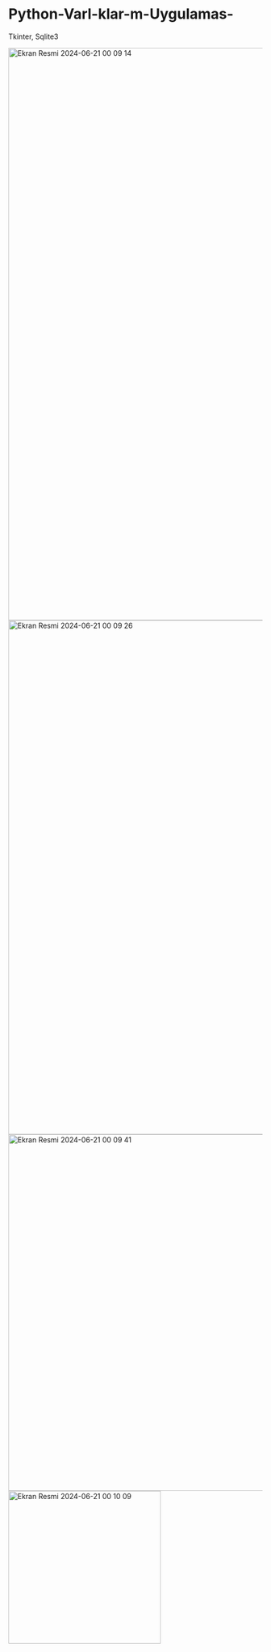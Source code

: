 # Python-Varl-klar-m-Uygulamas-
Tkinter, Sqlite3

<img width="1132" alt="Ekran Resmi 2024-06-21 00 09 14" src="https://github.com/MelihSiskular/Python-Varliklarim-Uygulamasi/assets/119626249/90d2691d-94e0-4726-8b78-149a3d5abda7">
<img width="1017" alt="Ekran Resmi 2024-06-21 00 09 26" src="https://github.com/MelihSiskular/Python-Varliklarim-Uygulamasi/assets/119626249/3ac43c1c-18ec-4de3-a222-0541f8551f08">
<img width="705" alt="Ekran Resmi 2024-06-21 00 09 41" src="https://github.com/MelihSiskular/Python-Varliklarim-Uygulamasi/assets/119626249/597bc776-1fdb-40b6-887a-6a5313f43ff9">
<img width="302" alt="Ekran Resmi 2024-06-21 00 10 09" src="https://github.com/MelihSiskular/Python-Varliklarim-Uygulamasi/assets/119626249/58cbd508-dedf-4afc-bcba-1dbe97f9d042">
